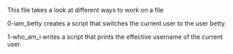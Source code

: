 This file takes a look at different ways to work on a file 

0-iam_betty creates a script that switches the current user to the user betty.

1-who_am_i writes a script that prints the effective username of the current user.
